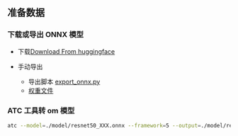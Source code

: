 ## 准备数据

### 下载或导出 ONNX 模型

- 下载[Download From huggingface](https://huggingface.co/OWG/resnet-50/blob/main/onnx/model.onnx)

- 手动导出 
  - 导出脚本 [export_onnx.py](script/export_onnx.py)
  - [权重文件](https://download.pytorch.org/models/resnet50-0676ba61.pth)

### ATC 工具转 om 模型

```bash
atc --model=./model/resnet50_XXX.onnx --framework=5 --output=./model/resnet50_dynamic --input_shape="input:1~128,3,224,224" --soc_version=<soc_version>  
```